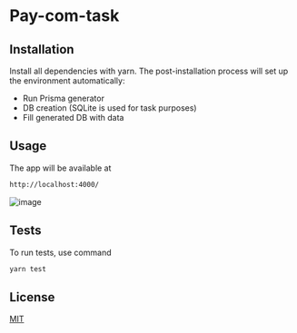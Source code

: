 # Pay-com-task

## Installation

Install all dependencies with yarn. The post-installation process will set up the environment automatically:
* Run Prisma generator
* DB creation (SQLite is used for task purposes)
* Fill generated DB with data

## Usage
The app will be available at 
```bash
http://localhost:4000/
```
![image](https://user-images.githubusercontent.com/19194188/138336235-95154f23-5a06-4461-ae1d-dc2b820b09b1.png)

## Tests
To run tests, use command
```bash
yarn test
```
## License
[MIT](https://choosealicense.com/licenses/mit/)
